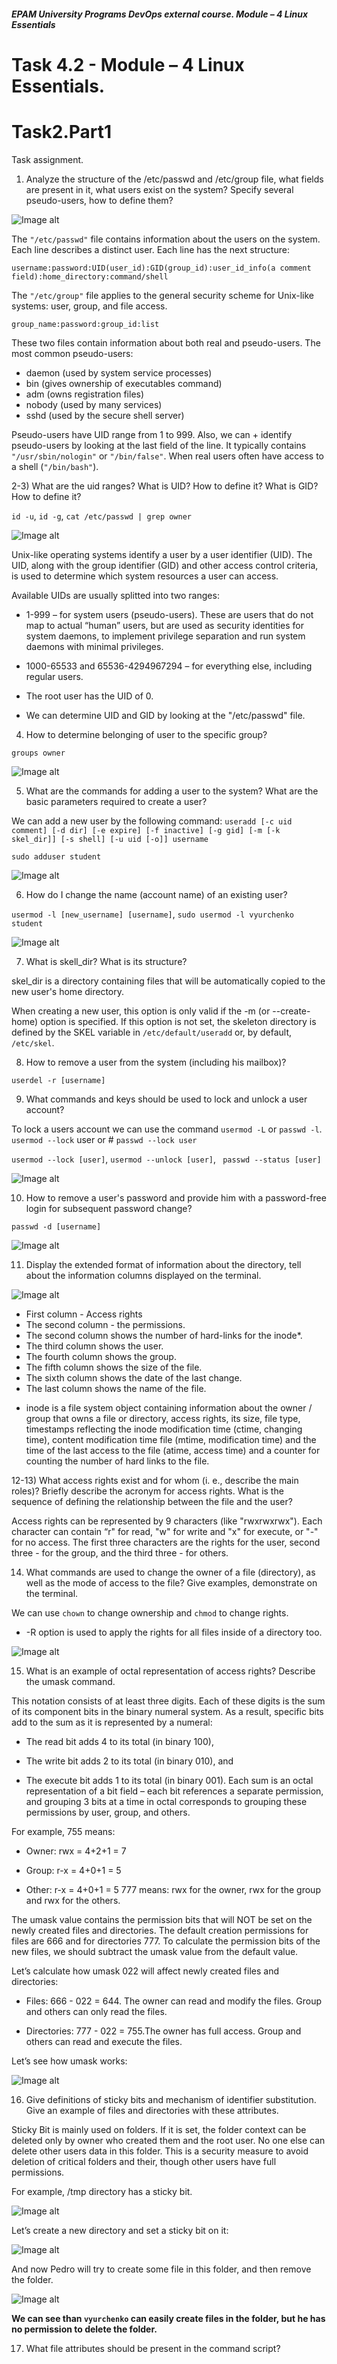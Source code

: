 ##### EPAM University Programs DevOps external course. Module – 4 Linux Essentials

# Task 4.2 - Module – 4 Linux Essentials.

# Task2.Part1 

Task assignment.

1) Analyze the structure of the /etc/passwd and /etc/group file, what fields are present in it, what users exist on the system? Specify several pseudo-users, how to define them?

![Image alt](img/module_4_task_4-2_part1_1-1.png)

The ```"/etc/passwd"``` file contains information about the users on the system. Each line describes a distinct user. Each line has the next structure:

```username:password:UID(user_id):GID(group_id):user_id_info(a comment field):home_directory:command/shell```

The ```"/etc/group"``` file applies to the general security scheme for Unix-like systems: user, group, and file access.

```group_name:password:group_id:list```

These two files contain information about both real and pseudo-users. The most common pseudo-users:

+ daemon (used by system service processes)
+ bin (gives ownership of executables command)
+ adm (owns registration files)
+ nobody (used by many services)
+ sshd (used by the secure shell server)

 Pseudo-users have UID range from 1 to 999. Also, we can + identify pseudo-users by looking at the last field of the line. It typically contains ```"/usr/sbin/nologin"``` or ```"/bin/false"```. When real users often have access to a shell (```"/bin/bash"```).

2-3) What are the uid ranges? What is UID? How to define it?
What is GID? How to define it?

```id -u```, ```id -g```, ```cat /etc/passwd | grep owner```

![Image alt](img/module_4_task_4-2_part1_2-1.png)

Unix-like operating systems identify a user by a user identifier (UID). The UID, along with the group identifier (GID) and other access control criteria, is used to determine which system resources a user can access.

Available UIDs are usually splitted into two ranges:

+ 1-999 – for system users (pseudo-users). These are users that do not map to actual “human” users, but are used as security identities for system daemons, to implement privilege separation and run system daemons with minimal privileges.

+ 1000-65533 and 65536-4294967294 – for everything else, including regular users.

+ The root user has the UID of 0.

+ We can determine UID and GID by looking at the "/etc/passwd" file.

4) How to determine belonging of user to the specific group?

```groups owner```

![Image alt](img/module_4_task_4-2_part1_4-1.png)

5) What are the commands for adding a user to the system? What are the basic parameters required to create a user?

We can add a new user by the following command: ```useradd [-c uid comment] [-d dir] [-e expire] [-f inactive] [-g gid] [-m [-k skel_dir]] [-s shell] [-u uid [-o]] username```

```sudo adduser student```

![Image alt](img/module_4_task_4-2_part1_5-1.png)

6) How do I change the name (account name) of an existing user?

```usermod -l [new_username] [username]```, ```sudo usermod -l vyurchenko student```

![Image alt](img/module_4_task_4-2_part1_6-1.png)

7) What is skell_dir? What is its structure?

skel_dir is a directory containing files that will be automatically copied to the new user's home directory.

When creating a new user, this option is only valid if the -m (or --create-home) option is specified. If this option is not set, the skeleton directory is defined by the SKEL variable in ```/etc/default/useradd``` or, by default, ```/etc/skel```.

8) How to remove a user from the system (including his mailbox)?

```userdel -r [username]```

9) What commands and keys should be used to lock and unlock a user account?

To lock a users account we can use the command ```usermod -L``` or ```passwd -l```. ```usermod --lock``` user or # ```passwd --lock user```

```usermod --lock [user]```, ```usermod --unlock [user]```, ``` passwd --status [user]```

![Image alt](img/module_4_task_4-2_part1_9-1.png)

10) How to remove a user's password and provide him with a password-free login for subsequent password change?

```passwd -d [username]```

![Image alt](img/module_4_task_4-2_part1_10-1.png)

11) Display the extended format of information about the directory, tell about the information columns displayed on the terminal.

![Image alt](img/module_4_task_4-2_part1_11-1.png)

+ First column - Access rights
+ The second column - the permissions.
+ The second column shows the number of hard-links for the inode*.
+ The third column shows the user.
+ The fourth column shows the group.
+ The fifth column shows the size of the file.
+ The sixth column shows the date of the last change.
+ The last column shows the name of the file.

* inode is a file system object containing information about the owner / group that owns a file or directory, access rights, its size, file type, timestamps reflecting the inode modification time (ctime, changing time), content modification time file (mtime, modification time) and the time of the last access to the file (atime, access time) and a counter for counting the number of hard links to the file.

12-13) What access rights exist and for whom (i. e., describe the main roles)? Briefly describe the acronym for access rights. What is the sequence of defining the relationship between the file and the user?

Access rights can be represented by 9 characters (like "rwxrwxrwx"). Each character can contain “r" for read, "w" for write and "x" for execute, or "-" for no access. The first three characters are the rights for the user, second three - for the group, and the third three - for others.

14) What commands are used to change the owner of a file (directory), as well as the mode of access to the file? Give examples, demonstrate on the terminal.

We can use ```chown``` to change ownership and ```chmod``` to change rights.

+ -R option is used to apply the rights for all files inside of a directory too.

![Image alt](img/module_4_task_4-2_part1_14-1.png)

15) What is an example of octal representation of access rights? Describe the umask command.

This notation consists of at least three digits. Each of these digits is the sum of its component bits in the binary numeral system. As a result, specific bits add to the sum as it is represented by a numeral:

+ The read bit adds 4 to its total (in binary 100),

+ The write bit adds 2 to its total (in binary 010), and

+ The execute bit adds 1 to its total (in binary 001). Each sum is an octal representation of a bit field – each bit references a separate permission, and grouping 3 bits at a time in octal corresponds to grouping these permissions by user, group, and others.

For example, 755 means:

+ Owner: rwx = 4+2+1 = 7

+ Group: r-x = 4+0+1 = 5

+ Other: r-x = 4+0+1 = 5 777 means: rwx for the owner, rwx for the group and rwx for the others.

The umask value contains the permission bits that will NOT be set on the newly created files and directories. The default creation permissions for files are 666 and for directories 777. To calculate the permission bits of the new files, we should subtract the umask value from the default value.

Let’s calculate how umask 022 will affect newly created files and directories:

+ Files: 666 - 022 = 644. The owner can read and modify the files. Group and others can only read the files.

+ Directories: 777 - 022 = 755.The owner has full access. Group and others can read and execute the files.

Let’s see how umask works:

![Image alt](img/module_4_task_4-2_part1_15-1.png)

16) Give definitions of sticky bits and mechanism of identifier substitution. Give an example of files and directories with these attributes.

Sticky Bit is mainly used on folders. If it is set, the folder context can be deleted only by owner who created them and the root user. No one else can delete other users data in this folder. This is a security measure to avoid deletion of critical folders and their, though other users have full permissions.

For example, /tmp directory has a sticky bit.

![Image alt](img/module_4_task_4-2_part1_16-1.png)

Let’s create a new directory and set a sticky bit on it:

![Image alt](img/module_4_task_4-2_part1_16-2.png)

And now Pedro will try to create some file in this folder, and then remove the folder.

![Image alt](img/module_4_task_4-2_part1_16-3.png)

**We can see than ```vyurchenko``` can easily create files in the folder, but he has no permission to delete the folder.**

17) What file attributes should be present in the command script?